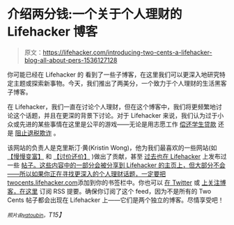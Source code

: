 # 介绍两分钱:一个关于个人理财的 Lifehacker 博客

> 原文：<https://lifehacker.com/introducing-two-cents-a-lifehacker-blog-all-about-pers-1536127128>

你可能已经在 Lifehacker 的 看到了一些子博客，在这里我们可以更深入地研究特定主题或探索新事物。今天，我们推出了两美分，一个致力于个人理财的生活黑客子博客。



在 Lifehacker，我们一直在讨论个人理财，但在这个博客中，我们将更频繁地讨论这个话题，并且在更深的背景下讨论。对于 Lifehacker 来说，我们认为过于小众或先进的某些事情在这里是公平的游戏——无论是用志愿工作 [偿还学生贷款](https://lifehacker.com/sponsorchange-lets-you-pay-off-your-student-loan-with-v-1536075413) 还是 [阻止退税欺诈](http://twocents.lifehacker.com/use-this-irs-form-to-stop-tax-refund-fraud-in-its-track-1536382935) 。

该网站的负责人是克里斯汀·黄(Kristin Wong)，他为我们最喜欢的一些网站(如 [【慢慢变富】](http://www.getrichslowly.org/blog/) 和 [【讨价还价】](http://www.bargaineering.com/articles/) )做出了贡献，甚至 [过去也在 Lifehacker](https://lifehacker.com/five-money-excuses-that-held-me-back-and-how-i-overcam-1441083773) 上发布过一些 [帖子。这些内容中的一部分会被分享到 Lifehacker 的主页上，但大部分不会——所以如果你正在寻找更深入的个人理财话题，一定要把](http://lifehacker.com/how-im-changing-my-relationship-with-money-1447681382)[twocents.lifehacker.com](http://twocents.lifehacker.com)添加到你的书签栏中。你也可以 [在 Twitter](https://twitter.com/TwoCentsLH) 或 [上关注博客，在这里](http://twocents.lifehacker.com/rss) 订阅 RSS 提要。确保你订阅了这个 feed，因为不是所有的 Two Cents 帖子都会出现在 Lifehacker 上——它们是两个独立的博客。尽情享受吧！

*<small>照片由</small>*[*<small>yatoubin</small>*](http://www.flickr.com/photos/30661646@N00/231526044/)*<small>。</small>T15】*